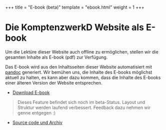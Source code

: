 +++
title = "E-book (beta)"
template = "ebook.html"
weight = 1
+++

# Die KomptenzwerkD Website als E-book

Um die Lektüre dieser Website auch offline zu ermöglichen, stellen wir die gesamten Inhalte als E-book (pdf) zur Verfügung.

Das E-book wird aus den Inhaltsseiten dieser Website automatisiert mit [pandoc](https://pandoc.org/) generiert. Wir bemühen uns, die Inhalte des E-books möglichst aktuell zu halten, es kann aber dazu kommen, dass die Inhalte des E-books einer älteren Version der Website entsprechen. 

* [Download E-book](https://github.com/KompetenzwerkD/-ebook/raw/master/ebook/kompetenzwerkd_infoportal.pdf)


> Dieses Feature befindet sich noch im beta-Status. Layout und Struktur werden laufend verbessert. Feedback dazu nehmen wir genne entgegen :) 

* [Source code und Archiv](https://github.com/KompetenzwerkD/-ebook)

